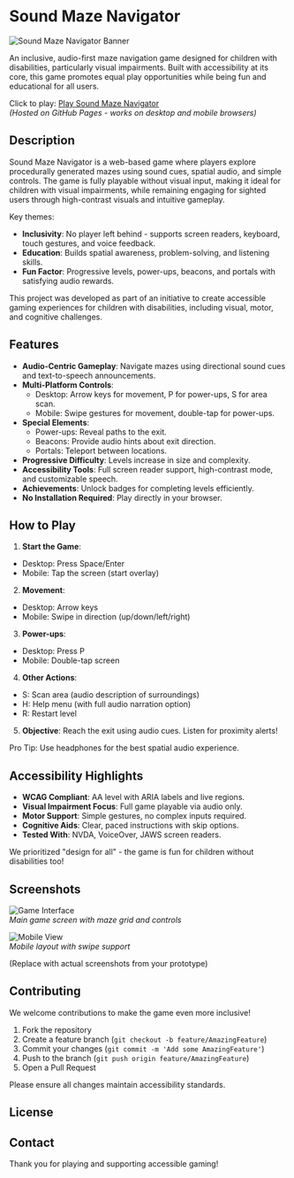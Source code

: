 # Sound Maze Navigator

![Sound Maze Navigator Banner](banner.png)

An inclusive, audio-first maze navigation game designed for children with disabilities, particularly visual impairments. Built with accessibility at its core, this game promotes equal play opportunities while being fun and educational for all users.

Click to play: [Play Sound Maze Navigator](https://sooryanathg.github.io/sound_maze_navigator/)  
*(Hosted on GitHub Pages - works on desktop and mobile browsers)*

## Description

Sound Maze Navigator is a web-based game where players explore procedurally generated mazes using sound cues, spatial audio, and simple controls. The game is fully playable without visual input, making it ideal for children with visual impairments, while remaining engaging for sighted users through high-contrast visuals and intuitive gameplay.

Key themes:
- **Inclusivity**: No player left behind - supports screen readers, keyboard, touch gestures, and voice feedback.
- **Education**: Builds spatial awareness, problem-solving, and listening skills.
- **Fun Factor**: Progressive levels, power-ups, beacons, and portals with satisfying audio rewards.

This project was developed as part of an initiative to create accessible gaming experiences for children with disabilities, including visual, motor, and cognitive challenges.

## Features

- **Audio-Centric Gameplay**: Navigate mazes using directional sound cues and text-to-speech announcements.
- **Multi-Platform Controls**:
  - Desktop: Arrow keys for movement, P for power-ups, S for area scan.
  - Mobile: Swipe gestures for movement, double-tap for power-ups.
- **Special Elements**:
  - Power-ups: Reveal paths to the exit.
  - Beacons: Provide audio hints about exit direction.
  - Portals: Teleport between locations.
- **Progressive Difficulty**: Levels increase in size and complexity.
- **Accessibility Tools**: Full screen reader support, high-contrast mode, and customizable speech.
- **Achievements**: Unlock badges for completing levels efficiently.
- **No Installation Required**: Play directly in your browser.

## How to Play

1. **Start the Game**:
- Desktop: Press Space/Enter
- Mobile: Tap the screen (start overlay)

2. **Movement**:
- Desktop: Arrow keys
- Mobile: Swipe in direction (up/down/left/right)

3. **Power-ups**:
- Desktop: Press P
- Mobile: Double-tap screen

4. **Other Actions**:
- S: Scan area (audio description of surroundings)
- H: Help menu (with full audio narration option)
- R: Restart level

5. **Objective**: Reach the exit using audio cues. Listen for proximity alerts!

Pro Tip: Use headphones for the best spatial audio experience.

## Accessibility Highlights

- **WCAG Compliant**: AA level with ARIA labels and live regions.
- **Visual Impairment Focus**: Full game playable via audio only.
- **Motor Support**: Simple gestures, no complex inputs required.
- **Cognitive Aids**: Clear, paced instructions with skip options.
- **Tested With**: NVDA, VoiceOver, JAWS screen readers.

We prioritized "design for all" - the game is fun for children without disabilities too!

## Screenshots

![Game Interface](screenshot1.png)  
*Main game screen with maze grid and controls*

![Mobile View](screenshot2.png)  
*Mobile layout with swipe support*

(Replace with actual screenshots from your prototype)

## Contributing

We welcome contributions to make the game even more inclusive!
1. Fork the repository
2. Create a feature branch (`git checkout -b feature/AmazingFeature`)
3. Commit your changes (`git commit -m 'Add some AmazingFeature'`)
4. Push to the branch (`git push origin feature/AmazingFeature`)
5. Open a Pull Request

Please ensure all changes maintain accessibility standards.

## License



## Contact


Thank you for playing and supporting accessible gaming!
